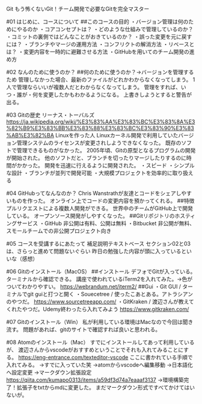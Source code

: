 Git もう怖くないGit！チーム開発で必要なGitを完全マスター

#01 はじめに、コースについて
##このコースの目的
・バージョン管理は何のためにやるのか
・コアコンセプトは？
・どのような仕組みで管理しているのか？
・コミットの裏側ではどんなことがおきているのか？
・誤った変更を元に戻すには？
・ブランチやマージの運用方法
・コンフリクトの解消方法
・リベースとは？
・変更内容を一時的に避難させる方法
・GitHubを用いてのチーム開発の進め方

#02 なんのために使うのか？
##何のために使うのか？→バージョンを管理するため
管理しなかった場合、最新のファイルがどれかわからなくなってしまう。
1人で管理ならいいが複数人だとわからなくなってしまう。
管理をすれば、いつ・誰が・何を変更したかもわかるようになる。
上書きしようとすると警告が出る。

#03 Gitの歴史
リーナス・トーバルズ
https://ja.wikipedia.org/wiki/%E3%83%AA%E3%83%BC%E3%83%8A%E3%82%B9%E3%83%BB%E3%83%88%E3%83%BC%E3%83%90%E3%83%AB%E3%82%BA
Linuxを作った人
Linuxカーネル開発で利用していたバージョン管理システムのライセンスが変更されしようできなくなった。
既存のソフトで管理できるものがなかった。
2005年頃、Gitの原型となるプログラムの開発が開始された。
他のソフトだと、ブランチを切ったりマージしたりするのに時間がかかった。
開発を迅速に行えるように開発された。
・スピード
・シンプルな設計
・ブランチが並列で開発可能
・大規模プロジェクトを効率的に取り扱える

#04 GitHubってなんなのか？
Chris Wanstrathが友達とコードをシェアしやすいものを作った。
オンライン上でコードの変更内容を預かってくれる。
##特徴
プルリクエストによる複数人開発ができる。
世界中のチームがGitHub上で開発している。
オープンソース開発がしやすくなった。
##Gitリポジトリのホスティングサービス
・GitHub 非公開は有料、公開は無料
・Bitbucket 非公開が無料、スモールチームでの非公開プロジェクト向き

#05 コースを受講するにあたって
補足説明テキストベース
セクション02と03は、さらっと進めて問題ないぐらい
昨日の勉強した内容が頭に入っているといいな（感想）

#06 Gitのインストール（MacOS）
##インストール
デフォでGitが入っている。
ターミナルから確認できる。
講座で使われているiTerm2を入れてみた。→色がついてわかりやすい。
https://webrandum.net/iterm2/
##Gui
・Git GUI / ターミナルでgit guiと打つと開く
・Souecetree / 使ったこあとある。アトラシアンのやつだ。
  https://www.sourcetreeapp.com/
・GitKraken / 渡辺さんが教えてくれたやつだ。Udemy終わったら入れてみよう
  https://www.gitkraken.com/

#07 Gitのインストール（Win）
私が利用している環境はMacなので今回は聞き流す。
問題があれば、gitのサイトで確認すれば良いと思われる。

#08 Atomのインストール（Mac）
すでにインストールしてあって利用しているが、
渡辺さんからvscodeがおすすめということでそれも入れてみることにする。
https://eng-entrance.com/texteditor-vscode
ここに書かれている手順で入れてみる。
→すでに入っていた笑
→atomからvscodeへ編集移動
→日本語化へ設定変更
→マークダウン拡張設定
https://qiita.com/kumapo0313/items/a59df3d74a7eaaaf3137
→環境構築完了！拡張子をtxtからmdに変更した。
まだマークダウン形式ですべてかけてはいないが。

